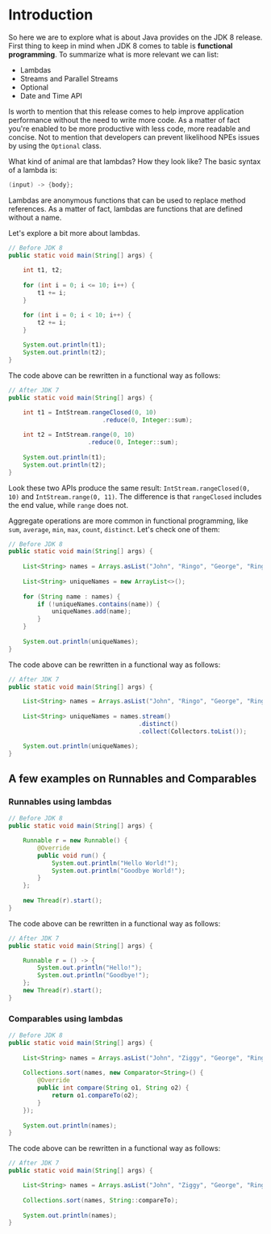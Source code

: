 # Introduction

So here we are to explore what is about Java provides on the JDK 8 release. First thing to keep in mind when JDK 8 comes to table is **functional programming**. To summarize what is more relevant we can list:

- Lambdas
- Streams and Parallel Streams
- Optional
- Date and Time API

Is worth to mention that this release comes to help improve application performance without the need to write more code. As a matter of fact you're enabled to be more productive with less code, more readable and concise. Not to mention that developers can prevent likelihood NPEs issues by using the `Optional` class.

What kind of animal are that lambdas? How they look like? The basic syntax of a lambda is:

```java
(input) -> {body};
```

Lambdas are anonymous functions that can be used to replace method references. As a matter of fact, lambdas are functions that are defined without a name.

Let's explore a bit more about lambdas.

```java
// Before JDK 8
public static void main(String[] args) {
    
    int t1, t2;
    
    for (int i = 0; i <= 10; i++) {
        t1 += i;
    }

    for (int i = 0; i < 10; i++) {
        t2 += i;
    }
    
    System.out.println(t1);
    System.out.println(t2);
}
```

The code above can be rewritten in a functional way as follows:

```java
// After JDK 7
public static void main(String[] args) {

    int t1 = IntStream.rangeClosed(0, 10)
                          .reduce(0, Integer::sum);
    
    int t2 = IntStream.range(0, 10)
                      .reduce(0, Integer::sum);
    
    System.out.println(t1);
    System.out.println(t2);
}
```

Look these two APIs produce the same result: `IntStream.rangeClosed(0, 10)` and `IntStream.range(0, 11)`. The difference is that `rangeClosed` includes the end value, while `range` does not.

Aggregate operations are more common in functional programming, like `sum`, `average`, `min`, `max`, `count`, `distinct`. Let's check one of them:

```java
// Before JDK 8
public static void main(String[] args) {
    
    List<String> names = Arrays.asList("John", "Ringo", "George", "Ringo");
    
    List<String> uniqueNames = new ArrayList<>();
    
    for (String name : names) {
        if (!uniqueNames.contains(name)) {
            uniqueNames.add(name);
        }
    }
    
    System.out.println(uniqueNames);
}
```

The code above can be rewritten in a functional way as follows:

```java
// After JDK 7
public static void main(String[] args) {

    List<String> names = Arrays.asList("John", "Ringo", "George", "Ringo");
    
    List<String> uniqueNames = names.stream()
                                    .distinct()
                                    .collect(Collectors.toList());

    System.out.println(uniqueNames);
}
```

## A few examples on Runnables and Comparables

### Runnables using lambdas

```java
// Before JDK 8
public static void main(String[] args) {

    Runnable r = new Runnable() {
        @Override
        public void run() {
            System.out.println("Hello World!");
            System.out.println("Goodbye World!");
        }
    };
    
    new Thread(r).start();
}
```

The code above can be rewritten in a functional way as follows:

```java
// After JDK 7
public static void main(String[] args) {

    Runnable r = () -> {
        System.out.println("Hello!");
        System.out.println("Goodbye!");
    };
    new Thread(r).start();
}
```

### Comparables using lambdas

```java
// Before JDK 8
public static void main(String[] args) {
    
    List<String> names = Arrays.asList("John", "Ziggy", "George", "Ringo");
    
    Collections.sort(names, new Comparator<String>() {
        @Override
        public int compare(String o1, String o2) {
            return o1.compareTo(o2);
        }
    });
    
    System.out.println(names);
}
```

The code above can be rewritten in a functional way as follows:

```java
// After JDK 7
public static void main(String[] args) {

    List<String> names = Arrays.asList("John", "Ziggy", "George", "Ringo");
    
    Collections.sort(names, String::compareTo);
    
    System.out.println(names);
}
```
